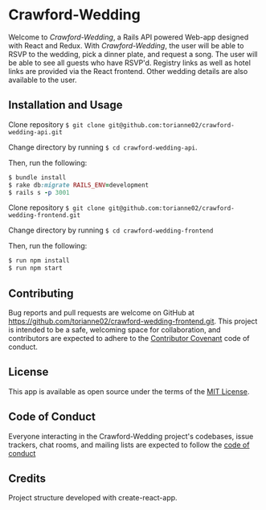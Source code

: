 # Crawford-Wedding
Welcome to *Crawford-Wedding*, a Rails API powered Web-app designed with React and Redux. With *Crawford-Wedding*, the user will be able to RSVP to the wedding, pick a dinner plate, and request a song. The user will be able to see all guests who have RSVP'd. Registry links as well as hotel links are provided via the React frontend. Other wedding details are also available to the user.

## Installation and Usage
Clone repository `$ git clone git@github.com:torianne02/crawford-wedding-api.git`

Change directory by running `$ cd crawford-wedding-api`.

Then, run the following:
```ruby
$ bundle install
$ rake db:migrate RAILS_ENV=development
$ rails s -p 3001
```
Clone repository `$ git clone git@github.com:torianne02/crawford-wedding-frontend.git`

Change directory by running `$ cd crawford-wedding-frontend`

Then, run the following:
``` ruby
$ run npm install
$ run npm start
```

## Contributing
Bug reports and pull requests are welcome on GitHub at https://github.com/torianne02/crawford-wedding-frontend.git. This project is intended to be a safe, welcoming space for collaboration, and contributors are expected to adhere to the [Contributor Covenant](http://contributor-covenant.org) code of conduct.

## License
This app is available as open source under the terms of the [MIT License](https://opensource.org/licenses/MIT).

## Code of Conduct
Everyone interacting in the Crawford-Wedding project's codebases, issue trackers, chat rooms, and mailing lists are expected to follow the [code of conduct](https://github.com/torianne02/crawford-wedding-frontend/blob/master/CODE_OF_CONDUCT.md)

## Credits
Project structure developed with create-react-app.

